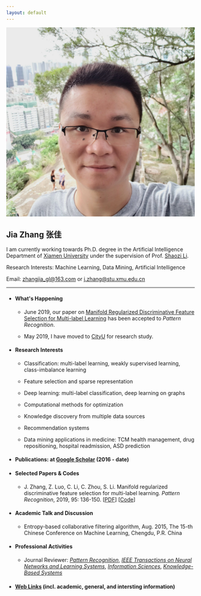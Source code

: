 ```yaml
---
layout: default
---
```


<img class="profile-picture" src="jiazhang.jpg">

## Jia Zhang 张佳

I am currently working towards Ph.D. degree in the Artificial Intelligence Department of [Xiamen University](https://www.xmu.edu.cn/) under the supervision of Prof. [Shaozi Li](http://imt.xmu.edu.cn/szdw.html).

Research Interests: Machine Learning, Data Mining, Artificial Intelligence

Email: [zhangjia_gl@163.com](mailto:zhangjia_gl@163.com) or [j.zhang@stu.xmu.edu.cn](mailto:j.zhang@stu.xmu.edu.cn)

---

* #### What's Happening

    * June 2019, our paper on [Manifold Regularized Discriminative Feature Selection for Multi-label Learning](https://www.sciencedirect.com/science/article/pii/S0031320319302341) has been accepted to *Pattern Recognition*.

    * May 2019, I have moved to [CityU](https://www.cityu.edu.hk/) for research study.

* #### Research Interests

    * Classification: multi-label learning, weakly supervised learning, class-imbalance learning

    * Feature selection and sparse representation

    * Deep learning: multi-label classification, deep learning on graphs 
    
    * Computational methods for optimization

    * Knowledge discovery from multiple data sources
         
    * Recommendation systems

    * Data mining applications in medicine: TCM health management, drug repositioning, hospital readmission, ASD prediction

* #### Publications: at [Google Scholar](https://scholar.google.com.hk/citations?user=yBaTk-gAAAAJ&hl=en) (2016 - date)

* #### Selected Papers & Codes

   * J. Zhang, Z. Luo, C. Li, C. Zhou, S. Li. Manifold regularized discriminative feature selection for multi-label learning. *Pattern Recognition*, 2019, 95: 136-150. [[PDF](1-s2.0-S0031320319302341-main.pdf)] [[Code](MDFS-master.zip)]

* #### Academic Talk and Discussion

    * Entropy-based collaborative filtering algorithm, Aug. 2015, The 15-th Chinese Conference on Machine Learning, Chengdu, P.R. China

* #### Professional Activities

    * Journal Reviewer: [*Pattern Recognition*](https://www.journals.elsevier.com/pattern-recognition/), [*IEEE Transactions on Neural Networks and Learning Systems*](https://mc.manuscriptcentral.com/tnnls), [*Information Sciences*](https://www.journals.elsevier.com/information-sciences), [*Knowledge-Based Systems*](https://www.journals.elsevier.com/knowledge-based-systems)

* #### [Web Links](links) (incl. academic, general, and intersting information)
